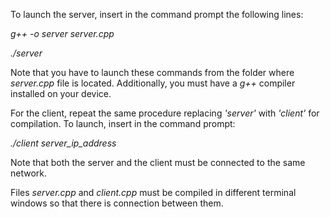 To launch the server, insert in the command prompt the following lines:

_g++ -o server server.cpp_

_./server_

Note that you have to launch these commands from the folder where _server.cpp_ file is located. Additionally, you must have a _g++_ compiler installed on your device.

For the client, repeat the same procedure replacing _'server'_ with _'client'_ for compilation. To launch, insert in the command prompt:

_./client server_ip_address_

Note that both the server and the client must be connected to the same network.

Files _server.cpp_ and _client.cpp_ must be compiled in different terminal windows so that there is connection between them.
